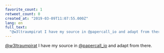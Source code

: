 ```yaml
---
favorite_count: 1
retweet_count: 0
created_at: "2019-03-09T11:07:55.000Z"
lang: en
full_text:
  "@w3ltraumpirat I have my source in @papercall_io and adapt from there."
---
```


[@w3ltraumpirat](https://twitter.com/w3ltraumpirat) I have my source in
[@papercall_io](https://twitter.com/papercall_io) and adapt from there.
